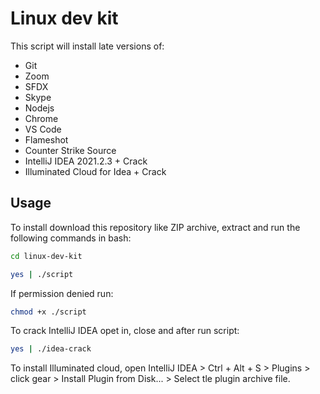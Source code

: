 # Linux dev kit

This script will install late versions of:
* Git
* Zoom
* SFDX
* Skype
* Nodejs
* Chrome
* VS Code
* Flameshot
* Counter Strike Source
* IntelliJ IDEA 2021.2.3 + Crack
* Illuminated Cloud for Idea + Crack


## Usage
To install download this repository like ZIP archive, extract and run the following commands in  bash:

```bash
cd linux-dev-kit
```
```bash
yes | ./script
```

If permission denied run:
```bash
chmod +x ./script
```

To crack IntelliJ IDEA opet in, close and after run script: 
```bash
yes | ./idea-crack
```
To install Illuminated cloud, open IntelliJ IDEA > Ctrl + Alt + S > Plugins > click gear > Install Plugin from Disk... > Select tle plugin archive file.
